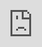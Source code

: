 ```yaml
---
title: 'Facebook Stories Xperience'
subtitle: ''
date: 2019-05-23 00:00:00
featured_image: '/images/facebookcannes/facebookcannes_thumb.jpg'
---
```


![](/images/facebookcannes/facebookcannes_01.jpg)

* 2019
* [Facebook](https://www.facebook.com/)
* [72andSunny](https://www.72andsunny.com/)
* [MediaMonks](https://www.mediamonks.com/)

Instalação cinética interativa para o Facebook Community Hub durante o festival Cannes Lions 2019.

**Responsável por:** Programação dos efeitos de luz, integração com aplicação Unity, suporte durante montagem e evento.

<div class="gallery" data-columns="2">
	<img src="/images/facebookcannes/facebookcannes_02.jpg">
	<img src="/images/facebookcannes/facebookcannes_03.jpg">
</div>

<iframe width="560" height="315" src="https://player.vimeo.com/video/383328777?color=ff5000&title=0&byline=0&portrait=0" style="position:absolute;top:0;left:0;width:100%;height:100%;" frameborder="0" allow="autoplay; fullscreen" allowfullscreen></iframe>

<a href='/' class="button button--large">Voltar</a>